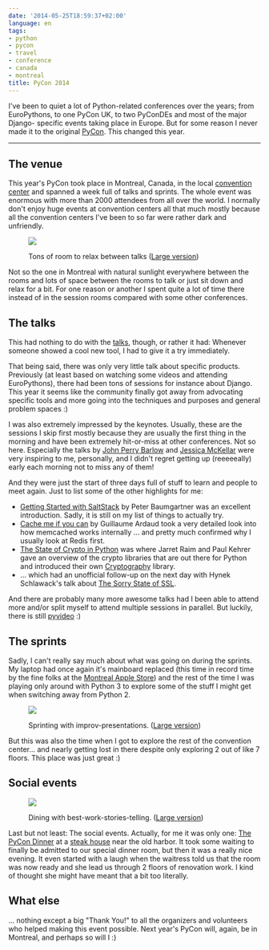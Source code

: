 ```yaml
---
date: '2014-05-25T18:59:37+02:00'
language: en
tags:
- python
- pycon
- travel
- conference
- canada
- montreal
title: PyCon 2014
---
```



I've been to quiet a lot of Python-related conferences over the years; from
EuroPythons, to one PyCon UK, to two PyConDEs and most of the major Django-
specific events taking place in Europe. But for some reason I never made it
to the original [PyCon][11]. This changed this year.


--------------

## The venue

This year's PyCon took place in Montreal, Canada, in the local [convention
center][1] and spanned a week full of talks and sprints. The whole event was
enormous with more than 2000 attendees from all over the world. I normally don't
enjoy huge events at convention centers all that much mostly because all the
convention centers I've been to so far were rather dark and unfriendly.

<figure>
<img src="http://photos.h10n.me/Conferences/Pycon2014/i-hRHV9z6/0/L/DSC02616-L.jpg" />
<figcaption><p>Tons of room to relax between talks (<a href="http://photos.h10n.me/Conferences/Pycon2014/i-hRHV9z6/0/X2/DSC02616-X2.jpg">Large version</a>)</p></figcaption>
</figure>

Not so the one in Montreal with natural sunlight everywhere between the
rooms and lots of space between the rooms to talk or just sit down and relax for
a bit. For one reason or another I spent quite a lot of time there instead
of in the session rooms compared with some other conferences.

## The talks

This had nothing to do with the [talks][2], though, or rather it had: Whenever
someone showed a cool new tool, I had to give it a try immediately.

That being said, there was only very little talk about specific products.
Previously (at least based on watching some videos and attending EuroPythons),
there had been tons of sessions for instance about Django. This year it seems
like the community finally got away from advocating specific tools and more
going into the techniques and purposes and general problem spaces :)

I was also extremely impressed by the keynotes. Usually, these are the sessions
I skip first mostly because they are usually the first thing in the morning and
have been extremely hit-or-miss at other conferences. Not so here. Especially
the talks by [John Perry Barlow][12] and [Jessica McKellar][13] were very
inspiring to me, personally, and I didn't regret getting up (reeeeeally) early
each morning not to miss any of them!

And they were just the start of three days full of stuff to learn and people
to meet again. Just to list some of the other highlights for me:

* [Getting Started with SaltStack][3] by Peter Baumgartner was an excellent
  introduction. Sadly, it is still on my list of things to actually try.
* [Cache me if you can][4] by Guillaume Ardaud took a very detailed look into
  how memcached works internally ... and pretty much confirmed why I usually
  look at Redis first.
* [The State of Crypto in Python][5] was where Jarret Raim and Paul Kehrer
  gave an overview of the crypto libraries that are out there for Python and
  introduced their own [Cryptography][6] library.
* ... which had an unofficial follow-up on the next day with Hynek Schlawack's
  talk about [The Sorry State of SSL][7].

And there are probably many more awesome talks had I been able to attend more
and/or split myself to attend multiple sessions in parallel. But luckily, there
is still [pyvideo][8] :)

## The sprints

Sadly, I can't really say much about what was going on during the sprints. My
laptop had once again it's mainboard replaced (this time in record time by the
fine folks at the [Montreal Apple Store][14]) and the rest of the time I was
playing only around with Python 3 to explore some of the stuff I might get when
switching away from Python 2.

<figure>
<img src="http://photos.h10n.me/Conferences/Pycon2014/i-V4WWt9P/0/L/DSC02608-L.jpg" />
<figcaption><p>Sprinting with improv-presentations. (<a href="http://photos.h10n.me/Conferences/Pycon2014/i-V4WWt9P/A">Large version</a>)</p></figcaption>
</figure>

But this was also the time when I got to explore the rest of the convention
center... and nearly getting lost in there despite only exploring 2 out of
like 7 floors. This place was just great :)

## Social events

<figure>
<img src="http://photos.h10n.me/Conferences/Pycon2014/i-JPGgsf3/0/L/DSC02587-L.jpg" />
<figcaption><p>Dining with best-work-stories-telling. (<a href="http://photos.h10n.me/Conferences/Pycon2014/i-JPGgsf3/A">Large version</a>)</p></figcaption>
</figure>

Last but not least: The social events. Actually, for me it was only one: [The
PyCon Dinner][9] at a [steak house][10] near the old harbor. It took some waiting
to finally be admitted to our special dinner room, but then it was a really
nice evening. It even started with a laugh when the waitress told us that the
room was now ready and she lead us through 2 floors of renovation work. I kind
of thought she might have meant that a bit too literally.

## What else

... nothing except a big "Thank You!" to all the organizers and volunteers who
helped making this event possible. Next year's PyCon will, again, be in
Montreal, and perhaps so will I :)

[1]: http://congresmtl.com/
[2]: https://us.pycon.org/2014/schedule/talks/
[3]: https://us.pycon.org/2014/schedule/presentation/215/
[4]: https://us.pycon.org/2014/schedule/presentation/173/
[5]: https://us.pycon.org/2014/schedule/presentation/202/
[6]: https://github.com/pyca/cryptography
[7]: https://us.pycon.org/2014/schedule/presentation/144/
[8]: http://pyvideo.org/category/50/pycon-us-2014
[9]: https://us.pycon.org/2014/events/dinners/
[10]: http://www.vieuxportsteakhouse.com/en/
[11]: https://us.pycon.org/2014/
[12]: https://twitter.com/JPBarlow
[13]: http://jesstess.com
[14]: http://www.apple.com/ca/retail/saintecatherine/
